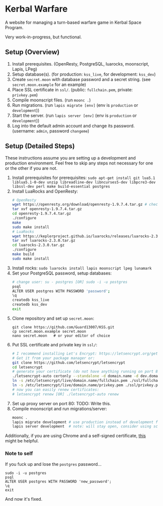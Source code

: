 # Kerbal Warfare

A website for managing a turn-based warfare game in Kerbal Space Program.

Very work-in-progress, but functional.

## Setup (Overview)

1. Install prerequisites.
   (OpenResty, PostgreSQL, luarocks, moonscript, Lapis, LPeg)
2. Setup database(s).
   (for production: `kss_live`, for development: `kss_dev`)
3. Create `secret.moon` with database password and a secret string.
   (see `secret.moon.example` for an example)
4. Place SSL certificate in `ssl/`.
   (public: `fullchain.pem`, private: `privkey.pem`)
5. Compile moonscript files.
   (run `moonc .`)
6. Run migrations.
   (run `lapis migrate [env]` (env is `production` or `development`))
7. Start the server.
   (run `lapis server [env]` (env is `production` or `development`))
8. Log into the default admin account and change its password.
   (username: `admin`, password `changeme`)

## Setup (Detailed Steps)

These instructions assume you are setting up a development and production
environment. Feel free to skip any steps not necessary for one or the other if
you are not.

1. Install prerequisites for prerequisites:
   `sudo apt-get install git lua5.1 liblua5.1-0-dev unzip libreadline-dev libncurses5-dev libpcre3-dev libssl-dev perl make build-essential postgres`
2. Install LuaRocks and OpenResty:
   ```bash
   # OpenResty
   wget https://openresty.org/download/openresty-1.9.7.4.tar.gz # check for and install a later version if available!
   tar xvf openresty-1.9.7.4.tar.gz
   cd openresty-1.9.7.4.tar.gz
   ./configure
   make
   sudo make install
   # LuaRocks
   wget https://keplerproject.github.io/luarocks/releases/luarocks-2.3.0.tar.gz # check for and install a later version if available!
   tar xvf luarocks-2.3.0.tar.gz
   cd luarocks-2.3.0.tar.gz
   ./configure
   make build
   sudo make install
   ```
3. Install rocks:
   `sudo luarocks install lapis moonscript lpeg lunamark`
4. Set your PostgreSQL password, setup databases:
   ```bash
   # change user: su - postgres [OR] sudo -i -u postgres
   psql
   ALTER USER postgres WITH PASSWORD 'password';
   \q
   createdb kss_live
   createdb kss_dev
   exit
   ```
5. Clone repository and set up `secret.moon`:
   ```
   git clone https://github.com/Guard13007/KSS.git
   cp secret.moon.example secret.moon
   nano secret.moon   # or your editor of choice
   ```
6. Put SSL certificate and private key in `ssl/`:
   ```bash
   # I recommend installing Let's Encrypt: https://letsencrypt.org/getting-started/
   # Get it from your package manager or:
   git clone https://github.com/letsencrypt/letsencrypt
   cd letsencrypt
   # generate your certificate (do not have anything running on port 80!)
   ./letsencrypt-auto certonly --standalone -d domain.name -d dev.domain.name
   ln -s /etc/letsencrypt/live/domain.name/fullchain.pem ./ssl/fullchain.pem
   ln -s /etc/letsencrypt/live/domain.name/privkey.pem ./ssl/privkey.pem
   # now you can easily renew certificates:
   # letsencrypt renew [OR] ./letsencrypt-auto renew
   ```
7. Set up proxy server on port 80:
   TODO: Write this.
8. Compile moonscript and run migrations/server:
   ```bash
   moonc .
   lapis migrate development # use production instead of development for production server
   lapis server development  # note: will stay open, consider using screen or another terminal to run it
   ```

Additionally, if you are using Chrome and a self-signed certificate, [this][1]
might be helpful.

### Note to self

If you fuck up and lose the `postgres` password...

```
sudo -i -u postgres
psql
ALTER USER postgres WITH PASSWORD 'new_password';
\q
exit
```

And now it's fixed.

[1]: https://stackoverflow.com/questions/7580508/getting-chrome-to-accept-self-signed-localhost-certificate
